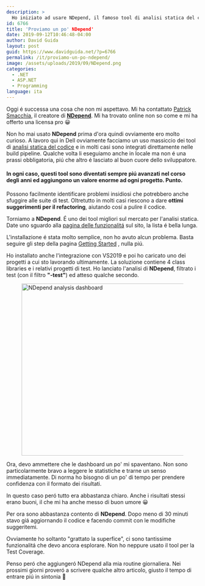 ```yaml
---
description: >
  Ho iniziato ad usare NDepend, il famoso tool di analisi statica del codice, dopo che il suo creatore Patrick Smacchia, mi ha contattato offrendomi una licenza
id: 6766
title: 'Proviamo un po' NDepend'
date: 2019-09-12T10:46:48-04:00
author: David Guida
layout: post
guid: https://www.davidguida.net/?p=6766
permalink: /it/proviamo-un-po-ndepend/
image: /assets/uploads/2019/09/NDepend.png
categories:
  - .NET
  - ASP.NET
  - Programming
language: ita
---
```

Oggi é successa una cosa che non mi aspettavo. Mi ha contattato <a rel="noreferrer noopener" aria-label="Patrick Smacchia (opens in a new tab)" href="https://www.linkedin.com/in/patrick-smacchia-b0123110/" target="_blank">Patrick Smacchia</a>, il creatore di **<a href="https://www.ndepend.com/" target="_blank" rel="noreferrer noopener" aria-label=" (opens in a new tab)">NDepend</a>**. Mi ha trovato online non so come e mi ha offerto una licensa pro 😀

Non ho mai usato **NDepend** prima d'ora quindi ovviamente ero molto curioso. A lavoro qui in Dell ovviamente facciamo un uso massiccio dei tool di <a href="https://en.wikipedia.org/wiki/Static_program_analysis" target="_blank" rel="noreferrer noopener" aria-label="analisi statica del codice (opens in a new tab)">analisi statica del codice</a> e in molti casi sono integrati direttamente nelle build pipeline. Qualche volta li eseguiamo anche in locale ma non é una prassi obbligatoria, piú che altro é lasciato al buon cuore dello sviluppatore.

#### In ogni caso, questi tool sono diventati sempre piú avanzati nel corso degli anni ed aggiungono un valore enorme ad ogni progetto. Punto.

Possono facilmente identificare problemi insidiosi che potrebbero anche sfuggire alle suite di test. Oltretutto in molti casi riescono a dare **ottimi suggerimenti per il refactoring**, aiutando cosí a pulire il codice.

Torniamo a **NDepend**. É uno dei tool migliori sul mercato per l'analisi statica. Date uno sguardo alla <a href="https://www.ndepend.com/features/" target="_blank" rel="noreferrer noopener" aria-label="pagina delle funzionalitá (opens in a new tab)">pagina delle funzionalitá</a> sul sito, la lista é bella lunga.

L'installazione é stata molto semplice, non ho avuto alcun problema. Basta seguire gli step della pagina <a href="https://www.ndepend.com/docs/getting-started-with-ndepend" target="_blank" rel="noreferrer noopener" aria-label="Getting Started (opens in a new tab)">Getting Started</a> , nulla piú.

Ho installato anche l'integrazione con VS2019 e poi ho caricato uno dei progetti a cui sto lavorando ultimamente. La soluzione contiene 4 class libraries e i relativi progetti di test. Ho lanciato l'analisi di **NDepend**, filtrato i test (con il filtro **"-test"**) ed atteso qualche secondo.<figure class="wp-block-image">

<img loading="lazy" width="788" height="450" src="/assets/uploads/2019/09/NDepend_analysis_dashboard-1.jpg?resize=788%2C450&#038;ssl=1" alt="NDepend analysis dashboard" class="wp-image-6768" srcset="/assets/uploads/2019/09/NDepend_analysis_dashboard-1.jpg?resize=1024%2C585&ssl=1 1024w, /assets/uploads/2019/09/NDepend_analysis_dashboard-1.jpg?resize=300%2C171&ssl=1 300w, /assets/uploads/2019/09/NDepend_analysis_dashboard-1.jpg?resize=768%2C439&ssl=1 768w, /assets/uploads/2019/09/NDepend_analysis_dashboard-1.jpg?resize=788%2C450&ssl=1 788w, /assets/uploads/2019/09/NDepend_analysis_dashboard-1.jpg?w=1576&ssl=1 1576w" sizes="(max-width: 788px) 100vw, 788px" data-recalc-dims="1" /> </figure> 

Ora, devo ammettere che le dashboard un po' mi spaventano. Non sono particolarmente bravo a leggere le statistiche e trarne un senso immediatamente. Di norma ho bisogno di un po' di tempo per prendere confidenza con il formato dei risultati.

In questo caso peró tutto era abbastanza chiaro. Anche i risultati stessi erano buoni, il che mi ha anche messo di buon umore 😀

Per ora sono abbastanza contento di **NDepend**. Dopo meno di 30 minuti stavo giá aggiornando il codice e facendo commit con le modifiche suggeritemi.

Ovviamente ho soltanto "grattato la superfice", ci sono tantissime funzionalitá che devo ancora esplorare. Non ho neppure usato il tool per la Test Coverage.

Penso peró che aggiungeró NDepend alla mia routine giornaliera. Nei prossimi giorni proveró a scrivere qualche altro articolo, giusto il tempo di entrare piú in sintonia 🙂

<div class="post-details-footer-widgets">
</div>